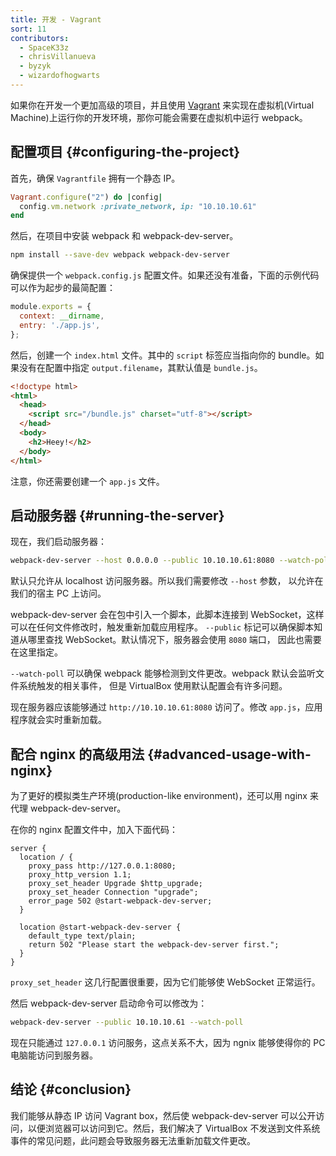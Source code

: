 ```yaml
---
title: 开发 - Vagrant
sort: 11
contributors:
  - SpaceK33z
  - chrisVillanueva
  - byzyk
  - wizardofhogwarts
---
```


如果你在开发一个更加高级的项目，并且使用 [Vagrant](https://www.vagrantup.com/) 来实现在虚拟机(Virtual Machine)上运行你的开发环境，那你可能会需要在虚拟机中运行 webpack。

## 配置项目 {#configuring-the-project}

首先，确保 `Vagrantfile` 拥有一个静态 IP。

```ruby
Vagrant.configure("2") do |config|
  config.vm.network :private_network, ip: "10.10.10.61"
end
```

然后，在项目中安装 webpack 和 webpack-dev-server。

```bash
npm install --save-dev webpack webpack-dev-server
```

确保提供一个 `webpack.config.js` 配置文件。如果还没有准备，下面的示例代码可以作为起步的最简配置：

```js
module.exports = {
  context: __dirname,
  entry: './app.js',
};
```

然后，创建一个 `index.html` 文件。其中的 `script` 标签应当指向你的 bundle。如果没有在配置中指定 `output.filename`，其默认值是 `bundle.js`。

```html
<!doctype html>
<html>
  <head>
    <script src="/bundle.js" charset="utf-8"></script>
  </head>
  <body>
    <h2>Heey!</h2>
  </body>
</html>
```

注意，你还需要创建一个 `app.js` 文件。

## 启动服务器 {#running-the-server}

现在，我们启动服务器：

```bash
webpack-dev-server --host 0.0.0.0 --public 10.10.10.61:8080 --watch-poll
```

默认只允许从 localhost 访问服务器。所以我们需要修改 `--host` 参数，
以允许在我们的宿主 PC 上访问。

webpack-dev-server 会在包中引入一个脚本，此脚本连接到 WebSocket，这样可以在任何文件修改时，触发重新加载应用程序。
`--public` 标记可以确保脚本知道从哪里查找 WebSocket。默认情况下，服务器会使用 `8080` 端口，
因此也需要在这里指定。

`--watch-poll` 可以确保 webpack 能够检测到文件更改。webpack 默认会监听文件系统触发的相关事件，
但是 VirtualBox 使用默认配置会有许多问题。

现在服务器应该能够通过 `http://10.10.10.61:8080` 访问了。修改 `app.js`，应用程序就会实时重新加载。

## 配合 nginx 的高级用法 {#advanced-usage-with-nginx}

为了更好的模拟类生产环境(production-like environment)，还可以用 nginx 来代理 webpack-dev-server。

在你的 nginx 配置文件中，加入下面代码：

```nginx
server {
  location / {
    proxy_pass http://127.0.0.1:8080;
    proxy_http_version 1.1;
    proxy_set_header Upgrade $http_upgrade;
    proxy_set_header Connection "upgrade";
    error_page 502 @start-webpack-dev-server;
  }

  location @start-webpack-dev-server {
    default_type text/plain;
    return 502 "Please start the webpack-dev-server first.";
  }
}
```

`proxy_set_header` 这几行配置很重要，因为它们能够使 WebSocket 正常运行。

然后 webpack-dev-server 启动命令可以修改为：

```bash
webpack-dev-server --public 10.10.10.61 --watch-poll
```

现在只能通过 `127.0.0.1` 访问服务，这点关系不大，因为 ngnix 能够使得你的 PC 电脑能访问到服务器。

## 结论 {#conclusion}

我们能够从静态 IP 访问 Vagrant box，然后使 webpack-dev-server 可以公开访问，以便浏览器可以访问到它。然后，我们解决了 VirtualBox 不发送到文件系统事件的常见问题，此问题会导致服务器无法重新加载文件更改。
